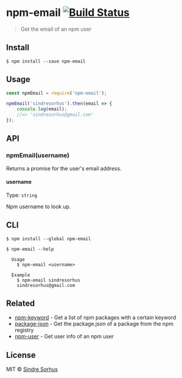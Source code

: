 # npm-email [![Build Status](https://travis-ci.org/sindresorhus/npm-email.svg?branch=master)](https://travis-ci.org/sindresorhus/npm-email)

> Get the email of an npm user


## Install

```
$ npm install --save npm-email
```


## Usage

```js
const npmEmail = require('npm-email');

npmEmail('sindresorhus').then(email => {
	console.log(email);
	//=> 'sindresorhus@gmail.com'
});
```


## API

### npmEmail(username)

Returns a promise for the user's email address.

#### username

Type: `string`

Npm username to look up.


## CLI

```
$ npm install --global npm-email
```

```
$ npm-email --help

  Usage
    $ npm-email <username>

  Example
    $ npm-email sindresorhus
    sindresorhus@gmail.com
```


## Related

- [npm-keyword](https://github.com/sindresorhus/npm-keyword) - Get a list of npm packages with a certain keyword
- [package-json](https://github.com/sindresorhus/package-json) - Get the package.json of a package from the npm registry
- [npm-user](https://github.com/sindresorhus/npm-user) - Get user info of an npm user


## License

MIT © [Sindre Sorhus](https://sindresorhus.com)
